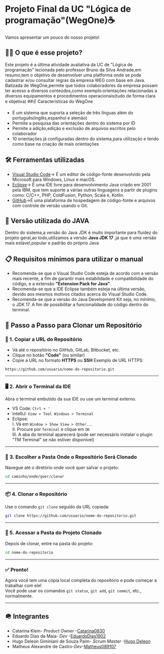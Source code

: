 # Projeto Final da UC "Lógica de programação"(WegOne)☕
Vamos apresentar um pouco do nosso projeto!
## 🤷‍♂️ O que é esse projeto?
Este projeto é a última atividade avaliativa da UC de "Lógica de programação" lecionada pelo professor Bruno da Silva Andrade,em resumo,tem o objetivo de desenvolver uma platforma onde se pode cadastrar e/ou consultar regras da empresa WEG com base em Java.
Batizada de WegOne,permite que todos colaboradores da empresa possam ter acesso a diversos conteúdos,como exemplo:orientações relacionadas a diversos equipamentos e procedimentos operacionais(tudo de forma clara e objetiva)
##✌️ Caracteristicas do WegOne
* É um sistema que suporta a seleção de três línguas além do português(inglês,espanhol e alemão)
* Permite a pesquisa das orientações dentro do sistema por ID
* Permite a adição,edição e exclusão de arquivos escritos pelo colaborador
* 10 orientações já configuradas dentro do sistema,para utilização e tendo como base na criação de mais orientações
## 🛠️ Ferramentas utilizadas
* [Visual Studio Code](https://code.visualstudio.com/)-> É um editor de código-fonte desenvolvido pela Microsoft para Windows, Linux e macOS.
* [Eclipse](https://eclipseide.org/)-> É uma IDE livre para desenvolvimento Java criado em 2001 pela IBM, que tem suporte a várias outras linguagens a partir de plugins como: C/C++, PHP, ColdFusion, Python, Scala e, Kotlin.
* [GitHub](https://github.com/)->É uma plataforma de hospedagem de código-fonte e arquivos com controle de versão usando o Git.
## 🤖 Versão utilizada do JAVA
Dentro do sistema,a versão do Java JDK é muito importante para fluidez do projeto geral,ao todo,utilizamos a versão **Java JDK 17** ,já que é uma versão mais estável,popular e padrão do próprio Java
## 📋 Requisitos mínimos para utilizar o manual
* Recomenda-se que o Visual Studio Code esteja de acordo com a versão mais recente, a fim de garantir mais estabilidade e compatibilidade do código, e a extensão **"Extension Pack for Java"**.
* Recomenda-se que a IDE Eclipse também esteja na última versão, devido aos mesmos motivos citados acerca do Visual Studio Code.
* Recomenda-se que a versão do Java Development Kit seja, no mínimo, o JDK 17. A fim de possibilitar a funcionalidade do código dentro do terminal.
  
## 🚀 Passo a Passo para Clonar um Repositório
### 🔗 1. Copiar a URL do Repositório
- Vá até o repositório no GitHub, GitLab, Bitbucket, etc.
- Clique no botão **"Code"** (ou similar)
- Copie a URL no formato **HTTPS** ou **SSH**
Exemplo de URL HTTPS:
```
https://github.com/usuario/nome-do-repositorio.git
```
---
### 🖥️ 2. Abrir o Terminal da IDE
Abra o terminal embutido da sua IDE ou use um terminal externo.
* VS Code: `Ctrl + '`  
* IntelliJ: `View > Tool Windows > Terminal`
* Eclipse:  
  I. Vá em `Window > Show View > Other...`  
  II. Procure por `Terminal` e clique em `OK`  
  III. A aba do terminal aparecerá (pode ser necessário instalar o plugin "TM Terminal" se não estiver disponível)

---

### 📁 3. Escolher a Pasta Onde o Repositório Será Clonado

Navegue até o diretório onde você quer salvar o projeto:
```bash
cd caminho/onde/quer/clonar
```
---
### 📦 4. Clonar o Repositório
Use o comando `git clone` seguido da URL copiada:
```bash
git clone https://github.com/usuario/nome-do-repositorio.git
```
---
### 📂 5. Acessar a Pasta do Projeto Clonado
Depois de clonar, entre na pasta do projeto:
```bash
cd nome-do-repositorio
```
---
### ✅ Pronto!
Agora você tem uma cópia local completa do repositório e pode começar a trabalhar com ele!  
Você pode usar os comandos `git status`, `git add`, `git commit`, etc., normalmente.

---
## 🪖 Integrantes
* Catarina Klein- *Product Owner* -[Catarina0830](https://github.com/Catarina0830)
* Eduardo Dias da Maia- *Dev* -[EduardoDias1902](https://github.com/EduardoDias1902)
* Hugo Deleon Giminiani de Souza Paim- *Scrum Master* -[Hugo Deleon](https://github.com/GeminusDeFluminensis)
* Matheus Alexandre de Castro-*Dev*-[Matheus089107](https://github.com/Matheus089107)


